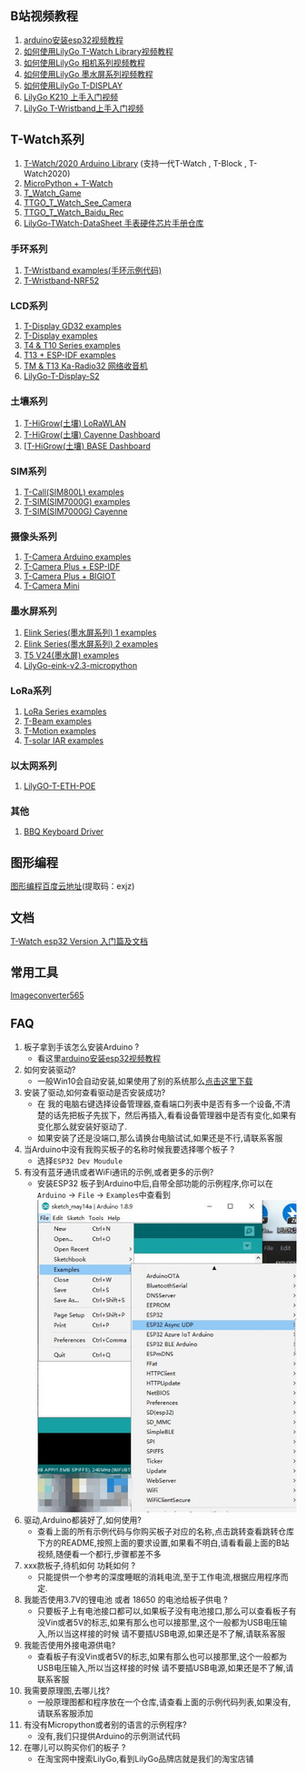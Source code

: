 
## B站视频教程

1. [arduino安装esp32视频教程](https://www.bilibili.com/video/BV1QK411L7Yx/)
2. [如何使用LilyGo T-Watch Library视频教程](https://www.bilibili.com/video/BV1Fe41147aH/)
3. [如何使用LilyGo 相机系列视频教程](https://www.bilibili.com/video/BV1Sk4y197Nm/)
4. [如何使用LilyGo 墨水屏系列视频教程](https://www.bilibili.com/video/BV1V7411m7b9/)
5. [如何使用LilyGo T-DISPLAY](https://www.bilibili.com/video/BV13f4y1S7ER/)
6. [LilyGo K210 上手入门视频](https://www.bilibili.com/video/BV1LV411d7hj/)
7. [LilyGo T-Wristband上手入门视频](https://www.bilibili.com/video/BV12V411R7EL/)


## T-Watch系列
1. [T-Watch/2020 Arduino Library](https://github.com/Xinyuan-LilyGO/TTGO_TWatch_Library) (支持一代T-Watch , T-Block , T-Watch2020)
2. [MicroPython + T-Watch](https://github.com/Xinyuan-LilyGO/MicroPython_ESP32_psRAM_LoBo)
3. [T_Watch_Game](https://github.com/Xinyuan-LilyGO/T_Watch_Game)
4. [TTGO_T_Watch_See_Camera](https://github.com/Xinyuan-LilyGO/TTGO_T_Watch_See_Camera)
5. [TTGO_T_Watch_Baidu_Rec](https://github.com/Xinyuan-LilyGO/TTGO_T_Watch_Baidu_Rec)
6. [LilyGo-TWatch-DataSheet 手表硬件芯片手册仓库](https://github.com/Xinyuan-LilyGO/LilyGo-TWatch-DataSheet)


### 手环系列
1. [T-Wristband examples(手环示例代码)](https://github.com/Xinyuan-LilyGO/LilyGo-T-Wristband)
2. [T-Wristband-NRF52](https://github.com/Xinyuan-LilyGO/LilyGo-T-Wristband-NRF52)

### LCD系列
1. [T-Display GD32 examples](https://github.com/Xinyuan-LilyGO/LilyGO-T-DisplayGD32)
2. [T-Display examples](https://github.com/Xinyuan-LilyGO/TTGO-T-Display)
3. [T4 & T10 Series examples](https://github.com/Xinyuan-LilyGO/LilyGo_Txx)
4. [T13 + ESP-IDF examples](https://github.com/Xinyuan-LilyGO/Ka-Radio32)
5. [TM & T13 Ka-Radio32 网络收音机](https://github.com/Xinyuan-LilyGO/Ka-Radio32)
6. [LilyGo-T-Display-S2](https://github.com/Xinyuan-LilyGO/LilyGo-T-Display-S2)

### 土壤系列
1. [T-HiGrow(土壤) LoRaWLAN ](https://github.com/Xinyuan-LilyGO/LilyGO-T-HiGrow-LoRaWLAN)
2. [T-HiGrow(土壤) Cayenne Dashboard](https://github.com/Xinyuan-LilyGO/T-HiGrow-Dashboard)
3. [[T-HiGrow(土壤) BASE Dashboard](https://github.com/Xinyuan-LilyGO/TTGO-HiGrow)

### SIM系列
1. [T-Call(SIM800L) examples](https://github.com/Xinyuan-LilyGO/LilyGo-T-Call-SIM800L)
2. [T-SIM(SIM7000G) examples ](https://github.com/Xinyuan-LilyGO/LilyGO-T-SIM7000G)
3. [T-SIM(SIM7000G) Cayenne ](https://github.com/Xinyuan-LilyGO/LilyGO-SIM7000-Cayenne)

### 摄像头系列
1. [T-Camera Arduino examples](https://github.com/Xinyuan-LilyGO/LilyGo-Camera-Series)
2. [T-Camera Plus + ESP-IDF](https://github.com/Xinyuan-LilyGO/esp32-camera-screen)
3. [T-Camera Plus + BIGIOT](https://github.com/Xinyuan-LilyGO/esp32-camera-plus-bigiot)
4. [T-Camera Mini](https://github.com/Xinyuan-LilyGO/TTGO_Camera_Mini)

### 墨水屏系列
1. [Elink Series(墨水屏系列) 1 examples](https://github.com/Xinyuan-LilyGO/LilyGo-T5-ink-series)
2. [Elink Series(墨水屏系列) 2 examples](https://github.com/Xinyuan-LilyGO/T5-Ink-Screen-Series)
3. [T5 V24(墨水屏) examples](https://github.com/Xinyuan-LilyGO/LilyGO_T5_V24)
4. [LilyGo-eink-v2.3-micropython](https://github.com/Xinyuan-LilyGO/LilyGo-eink-v2.3-micropython)

### LoRa系列
1. [LoRa Series examples](https://github.com/Xinyuan-LilyGO/TTGO-LoRa-Series)
2. [T-Beam examples](https://github.com/Xinyuan-LilyGO/LilyGO-T-Beam)
3. [T-Motion examples](https://github.com/Xinyuan-LilyGO/LilyGO-T-Motion)
4. [T-solar IAR examples](https://github.com/Xinyuan-LilyGO/T-solar)

### 以太网系列
1. [LilyGO-T-ETH-POE](https://github.com/Xinyuan-LilyGO/LilyGO-T-ETH-POE)


### 其他
1. [BBQ Keyboard Driver](https://github.com/Xinyuan-LilyGO/bbq10kbd_i2c_sw)


## 图形编程
[图形编程百度云地址](https://pan.baidu.com/s/1VAbl8_A8FZ1fasJG4GrmiQ)(提取码：exjz)

## 文档
[T-Watch esp32 Version 入门篇及文档](https://t-watch.readthedocs.io/zh_CN/latest/)

## 常用工具
[Imageconverter565](http://www.rinkydinkelectronics.com/t_imageconverter565.php)


## FAQ
1. 板子拿到手该怎么安装Arduino ? 
    - 看这里[arduino安装esp32视频教程](https://www.bilibili.com/video/BV1QK411L7Yx/)
2. 如何安装驱动?
    -  一般Win10会自动安装,如果使用了别的系统那么[点击这里下载](https://www.silabs.com/products/development-tools/software/usb-to-uart-bridge-vcp-drivers)
4. 安装了驱动,如何查看驱动是否安装成功?
    - 在 我的电脑右键选择设备管理器,查看端口列表中是否有多一个设备,不清楚的话先把板子先拔下，然后再插入,看看设备管理器中是否有变化,如果有变化那么就安装好驱动了.
    - 如果安装了还是没端口,那么请换台电脑试试,如果还是不行,请联系客服
5. 当Arduino中没有我购买板子的名称时候我要选择哪个板子 ? 
    - 选择`ESP32 Dev Moudule`
6. 有没有蓝牙通讯或者WiFi通讯的示例,或者更多的示例?
    - 安装ESP32 板子到Arduino中后,自带全部功能的示例程序,你可以在`Arduino` -> `File` -> `Examples`中查看到
    ![](img/1.jpg)
7. 驱动,Arduino都装好了,如何使用?
   - 查看上面的所有示例代码与你购买板子对应的名称,点击跳转查看跳转仓库下方的README,按照上面的要求设置,如果看不明白,请看看最上面的B站视频,随便看一个都行,步骤都差不多
8. xxx款板子,待机如何 功耗如何 ?
    - 只能提供一个参考的深度睡眠的消耗电流,至于工作电流,根据应用程序而定.
9.  我能否使用3.7V的锂电池 或者 18650 的电池给板子供电 ?
    - 只要板子上有电池接口都可以,如果板子没有电池接口,那么可以查看板子有没Vin或者5V的标志,如果有那么也可以接那里,这个一般都为USB电压输入,所以当这样接的时候 请不要插USB电源,如果还是不了解,请联系客服
10. 我能否使用外接电源供电?
    - 查看板子有没Vin或者5V的标志,如果有那么也可以接那里,这个一般都为USB电压输入,所以当这样接的时候 请不要插USB电源,如果还是不了解,请联系客服
11. 我需要原理图,去哪儿找?
    - 一般原理图都和程序放在一个仓库,请查看上面的示例代码列表,如果没有,请联系客服添加
12. 有没有Micropython或者别的语言的示例程序?
    - 没有,我们只提供Arduino的示例测试代码
13. 在哪儿可以购买你们的板子 ?
    - 在淘宝网中搜索LilyGo,看到LilyGo品牌店就是我们的淘宝店铺